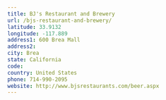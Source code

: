 ```yaml
---
title: BJ's Restaurant and Brewery
url: /bjs-restaurant-and-brewery/
latitude: 33.9132
longitude: -117.889
address1: 600 Brea Mall
address2: 
city: Brea
state: California
code: 
country: United States
phone: 714-990-2095
website: http://www.bjsrestaurants.com/beer.aspx
---
```


